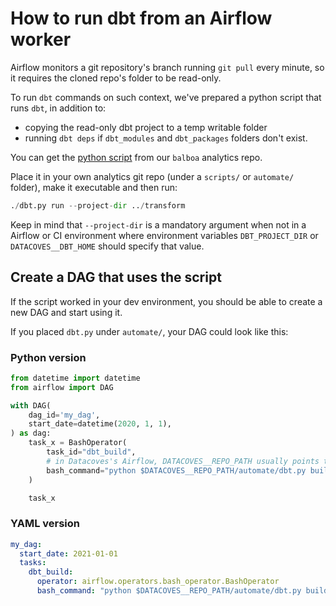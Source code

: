 # How to run dbt from an Airflow worker

Airflow monitors a git repository's branch running `git pull` every minute, so it requires the cloned repo's folder to be read-only.

To run `dbt` commands on such context, we've prepared a python script that runs `dbt`, in addition to:

- copying the read-only dbt project to a temp writable folder
- running `dbt deps` if `dbt_modules` and `dbt_packages` folders don't exist.

You can get the [python script](https://github.com/datacoves/balboa/blob/main/automate/dbt.py) from our `balboa` analytics repo.

Place it in your own analytics git repo (under a `scripts/` or `automate/` folder), make it executable and then run:

```python
./dbt.py run --project-dir ../transform
```

Keep in mind that `--project-dir` is a mandatory argument when not in a Airflow or CI environment where environment variables `DBT_PROJECT_DIR` or `DATACOVES__DBT_HOME` should specify that value.

## Create a DAG that uses the script

If the script worked in your dev environment, you should be able to create a new DAG and start using it.

If you placed `dbt.py` under `automate/`, your DAG could look like this:

### Python version

```python
from datetime import datetime
from airflow import DAG

with DAG(
    dag_id='my_dag',
    start_date=datetime(2020, 1, 1),
) as dag:
    task_x = BashOperator(
        task_id="dbt_build",
        # in Datacoves's Airflow, DATACOVES__REPO_PATH usually points to /opt/airflow/dags/repo
        bash_command="python $DATACOVES__REPO_PATH/automate/dbt.py build -s tag:<SOME_TAG>" # Replace <SOME_TAG> by your tag
    )

    task_x
```

### YAML version

```yaml
my_dag:
  start_date: 2021-01-01
  tasks:
    dbt_build:
      operator: airflow.operators.bash_operator.BashOperator
      bash_command: "python $DATACOVES__REPO_PATH/automate/dbt.py build -s tag:<SOME_TAG>" # Replace <SOME_TAG> by your tag
```
